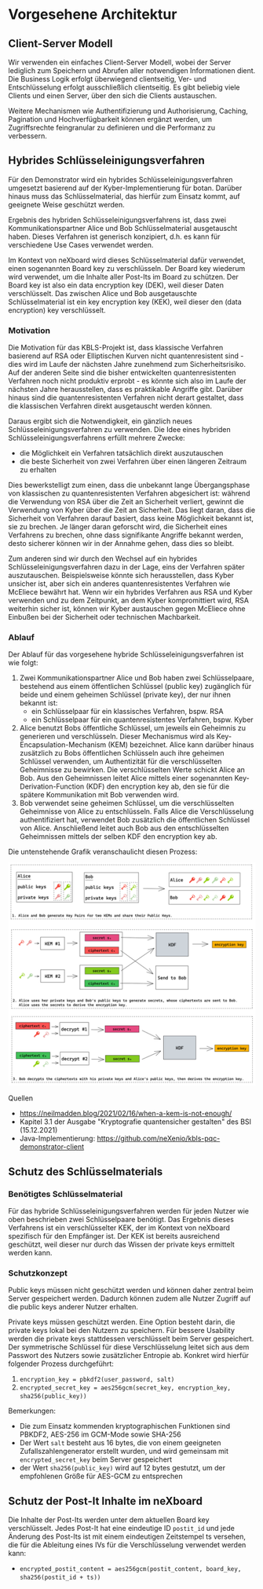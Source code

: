 # Vorgesehene Architektur

## Client-Server Modell

Wir verwenden ein einfaches Client-Server Modell, wobei der Server lediglich zum Speichern und Abrufen aller notwendigen
Informationen dient. Die Business Logik erfolgt überwiegend clientseitig, Ver- und Entschlüsselung erfolgt ausschließlich
clientseitig. Es gibt beliebig viele Clients und einen Server, über den sich die Clients austauschen.

Weitere Mechanismen wie Authentifizierung und Authorisierung, Caching, Pagination und Hochverfügbarkeit können ergänzt
werden, um Zugriffsrechte feingranular zu definieren und die Performanz zu verbessern.

## Hybrides Schlüsseleinigungsverfahren

Für den Demonstrator wird ein hybrides Schlüsseleinigungsverfahren umgesetzt basierend auf der Kyber-Implementierung für
botan. Darüber hinaus muss das Schlüsselmaterial, das hierfür zum Einsatz kommt, auf geeignete Weise geschützt werden.

Ergebnis des hybriden Schlüsseleinigungsverfahrens ist, dass zwei Kommunikationspartner Alice und Bob Schlüsselmaterial
ausgetauscht haben. Dieses Verfahren ist generisch konzipiert, d.h. es kann für verschiedene Use Cases verwendet werden.

Im Kontext von neXboard wird dieses Schlüsselmaterial dafür verwendet, einen sogenannten Board key zu verschlüsseln. Der
Board key wiederum wird verwendet, um die Inhalte aller Post-Its im Board zu schützen. Der Board key ist also ein data
encryption key (DEK), weil dieser Daten verschlüsselt. Das zwischen Alice und Bob ausgetauschte Schlüsselmaterial ist
ein key encryption key (KEK), weil dieser den (data encryption) key verschlüsselt.

### Motivation

Die Motivation für das KBLS-Projekt ist, dass klassische Verfahren basierend auf RSA oder Elliptischen Kurven nicht
quantenresistent sind - dies wird im Laufe der nächsten Jahre zunehmend zum Sicherheitsrisiko. Auf der anderen Seite
sind die bisher entwickelten quantenresistenten Verfahren noch nicht produktiv erprobt - es könnte sich also im Laufe
der nächsten Jahre herausstellen, dass es praktikable Angriffe gibt. Darüber hinaus sind die quantenresistenten
Verfahren nicht derart gestaltet, dass die klassischen Verfahren direkt ausgetauscht werden können.

Daraus ergibt sich die Notwendigkeit, ein gänzlich neues Schlüsseleinigungsverfahren zu verwenden. Die Idee eines
hybriden Schlüsseleinigungsverfahrens erfüllt mehrere Zwecke:

* die Möglichkeit ein Verfahren tatsächlich direkt auszutauschen
* die beste Sicherheit von zwei Verfahren über einen längeren Zeitraum zu erhalten

Dies bewerkstelligt zum einen, dass die unbekannt lange Übergangsphase von klassischen zu quantenresistenten Verfahren
abgesichert ist: während die Verwendung von RSA über die Zeit an Sicherheit verliert, gewinnt die Verwendung von Kyber
über die Zeit an Sicherheit. Das liegt daran, dass die Sicherheit von Verfahren darauf basiert, dass keine Möglichkeit
bekannt ist, sie zu brechen. Je länger daran geforscht wird, die Sicherheit eines Verfahrens zu brechen, ohne dass
signifikante Angriffe bekannt werden, desto sicherer können wir in der Annahme gehen, dass dies so bleibt.

Zum anderen sind wir durch den Wechsel auf ein hybrides Schlüsseleinigungsverfahren dazu in der Lage, eins der Verfahren
später auszutauschen. Beispielsweise könnte sich herausstellen, dass Kyber unsicher ist, aber sich ein anderes
quantenresistentes Verfahren wie McEliece bewährt hat. Wenn wir ein hybrides Verfahren aus RSA und Kyber verwenden und
zu dem Zeitpunkt, an dem Kyber kompromittiert wird, RSA weiterhin sicher ist, können wir Kyber austauschen gegen
McEliece ohne Einbußen bei der Sicherheit oder technischen Machbarkeit.

### Ablauf

Der Ablauf für das vorgesehene hybride Schlüsseleinigungsverfahren ist wie folgt:

1. Zwei Kommunikationspartner Alice und Bob haben zwei Schlüsselpaare, bestehend aus einem öffentlichen Schlüssel
   (public key) zugänglich für beide und einem geheimen Schlüssel (private key), der nur ihnen bekannt ist:
   * ein Schlüsselpaar für ein klassisches Verfahren, bspw. RSA
   * ein Schlüsselpaar für ein quantenresistentes Verfahren, bspw. Kyber
2. Alice benutzt Bobs öffentliche Schlüssel, um jeweils ein Geheimnis zu generieren und verschlüsseln. Dieser
   Mechanismus wird als Key-Encapsulation-Mechanism (KEM) bezeichnet. Alice kann darüber hinaus zusätzlich zu Bobs
   öffentlichen Schlüsseln auch ihre geheimen Schlüssel verwenden, um Authentizität für die verschlüsselten Geheimnisse
   zu bewirken. Die verschlüsselten Werte schickt Alice an Bob. Aus den Geheimnissen leitet Alice mittels einer
   sogenannten Key-Derivation-Function (KDF) den encryption key ab, den sie für die spätere Kommunikation mit Bob
   verwenden wird.
3. Bob verwendet seine geheimen Schlüssel, um die verschlüsselten Geheimnisse von Alice zu entschlüsseln. Falls Alice
   die Verschlüsselung authentifiziert hat, verwendet Bob zusätzlich die öffentlichen Schlüssel von Alice. Anschließend
   leitet auch Bob aus den entschlüsselten Geheimnissen mittels der selben KDF den encryption key ab.

Die untenstehende Grafik veranschaulicht diesen Prozess:

![](../images/02-hybrid-encryption.png)

Quellen

* <https://neilmadden.blog/2021/02/16/when-a-kem-is-not-enough/>
* Kapitel 3.1 der Ausgabe "Kryptografie quantensicher gestalten" des BSI (15.12.2021)
* Java-Implementierung: <https://github.com/neXenio/kbls-pqc-demonstrator-client>

## Schutz des Schlüsselmaterials

### Benötigtes Schlüsselmaterial

Für das hybride Schlüsseleinigungsverfahren werden für jeden Nutzer wie oben beschrieben zwei Schlüsselpaare benötigt.
Das Ergebnis dieses Verfahrens ist ein verschlüsselter KEK, der im Kontext von neXboard spezifisch für den Empfänger
ist. Der KEK ist bereits ausreichend geschützt, weil dieser nur durch das Wissen der private keys ermittelt werden kann.

### Schutzkonzept

Public keys müssen nicht geschützt werden und können daher zentral beim Server gespeichert werden. Dadurch können zudem
alle Nutzer Zugriff auf die public keys anderer Nutzer erhalten.

Private keys müssen geschützt werden. Eine Option besteht darin, die private keys lokal bei den Nutzern zu speichern.
Für bessere Usability werden die private keys stattdessen verschlüsselt beim Server gespeichert. Der symmetrische
Schlüssel für diese Verschlüsselung leitet sich aus dem Passwort des Nutzers sowie zusätzlicher Entropie ab. Konkret
wird hierfür folgender Prozess durchgeführt:

1. `encryption_key = pbkdf2(user_password, salt)`
2. `encrypted_secret_key = aes256gcm(secret_key, encryption_key, sha256(public_key))`

Bemerkungen:

* Die zum Einsatz kommenden kryptographischen Funktionen sind PBKDF2, AES-256 im GCM-Mode sowie SHA-256
* Der Wert `salt` besteht aus 16 bytes, die von einem geeigneten Zufallszahlengenerator erstellt wurden, und wird
  gemeinsam mit `encrypted_secret_key` beim Server gespeichert
* der Wert `sha256(public_key)` wird auf 12 bytes gestutzt, um der empfohlenen Größe für AES-GCM zu entsprechen

## Schutz der Post-It Inhalte im neXboard

Die Inhalte der Post-Its werden unter dem aktuellen Board key verschlüsselt. Jedes Post-It hat eine eindeutige ID
`postit_id` und jede Änderung des Post-Its ist mit einem eindeutigen Zeitstempel ts versehen, die für die Ableitung
eines IVs für die Verschlüsselung verwendet werden kann:

* `encrypted_postit_content = aes256gcm(postit_content, board_key, sha256(postit_id + ts))`
